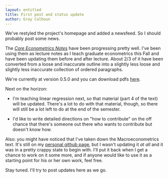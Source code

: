 ```yaml
---
layout: entitled
title: First post and status update
author: Gray Calhoun
---
```


We've restyled the project's homepage and added a newsfeed.  So I
should probably post some news.

The *[Core Econometrics Notes][home]* have been progressing pretty
well.  I've been using them as lecture notes as I teach graduate
econometrics this Fall and have been updating them before and after
lecture.  About 2/3 of it have been converted from a loose and
inaccurate outline into a slightly less loose and slightly less
inaccurate collection of ordered paragraphs.

We're currently at version 0.5.0 and you can download pdfs
[here][pdfs].

Next on the horizon:

* I'm teaching linear regression next, so that material (part 4 of the
  text) will be updated.  There's a lot to do with that material,
  though, so there will still be a lot left to do at the end of the
  semester.

* I'd like to write detailed directions on "how to contribute" on the
  off chance that there's someone out there who wants to contribute
  but doesn't know how.

Also: you might have noticed that I've taken down the
Macroeconometrics text.  It's still on my [personal github
page][grayclhn], but I wasn't updating it *at all* and it was in a
pretty crappy state to begin with.  I'll put it back when I get a
chance to work on it some more, and if anyone would like to use it as
a starting point for his or her own work, feel free.

Stay tuned.  I'll try to post updates here as we go.

[home]: https://github.com/EconometricsLibrary/CoreEconometricsText
[pdfs]: https://github.com/EconometricsLibrary/CoreEconometricsText/releases
[grayclhn]: https://github.com/grayclhn